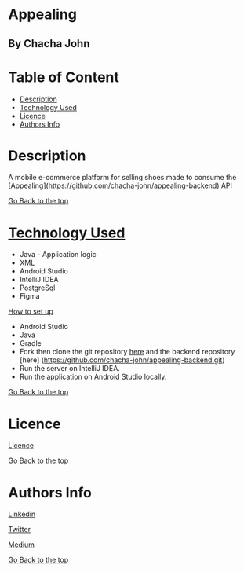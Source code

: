 # Appealing

## By Chacha John 

# Table of Content

+ [Description](#description)
+ [Technology Used](#technology-used)<!-- + [Set up Instructions](#setup) -->
+ [Licence](#licence)
+ [Authors Info](#authors-Info)

# Description
<p>A mobile e-commerce platform for selling shoes made to consume the [Appealing](https://github.com/chacha-john/appealing-backend) API</p>

[Go Back to the top](#chachaup)

<!-- # Screenshots
![Sign up page](/src/main/resources/public/images/luku.png "Landing page")
![Sign in page](/src/main/resources/public/images/luku2.png "Add sighting page")
![Dashboard page](/src/main/resources/public/images/luku2.png "Add sighting page") -->

# [Technology Used](#technology-used)
* Java - Application logic
* XML
* Android Studio
* IntelliJ IDEA
* PostgreSql
* Figma


[How to set up](#setup)
* Android Studio
* Java
* Gradle
* Fork then clone the git repository [here](https://github.com/chacha-john/appealing.git) and the backend repository [here] (https://github.com/chacha-john/appealing-backend.git)
* Run the server on IntelliJ IDEA.
* Run the application on Android Studio locally.



<!-- #### In PSQL:
* CREATE DATABASE appealing; 

* CREATE TABLE IF NOT EXISTS books (id SERIAL PRIMARY KEY, bookName VARCHAR, author VARCHAR, description VARCHAR, price VARCHAR);

 -->
[Go Back to the top](#appealing)

# Licence

[Licence](LICENSE)

[Go Back to the top](#appealing)

# Authors Info

[Linkedin](https://www.linkedin.com/in/chachaup/)

[Twitter](https://www.twitter.com/chachaups)

[Medium](https://chachaup.medium.com)

[Go Back to the top](#appealing)
